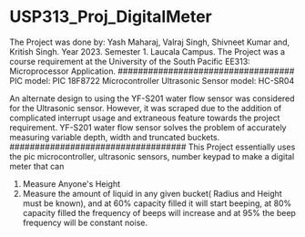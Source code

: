 # USP313_Proj_DigitalMeter
The Project was done by:
Yash Maharaj, 
Valraj Singh, 
Shivneet Kumar and, 
Kritish Singh. 
Year 2023. Semester 1. Laucala Campus.
The Project was a course requirement at the University of the 
South Pacific EE313: Microprocessor Application.
###################################
PIC model: PIC 18F8722 Microcontroller
Ultrasonic Sensor model: HC-SR04

An alternate design to using the YF-S201 water flow sensor was considered for the Ultrasonic sensor. However, it was scraped due to the addition of complicated interrupt usage and 
extraneous feature towards the project requirement.
YF-S201 water flow sensor solves the problem of accurately measuring variable depth, width and truncated buckets.
###################################
This Project essentially uses the pic microcontroller, ultrasonic sensors, number keypad to make a digital meter that can 
1) Measure Anyone's Height
2) Measure the amount of liquid in any given bucket( Radius and Height must be known), and at 60% capacity filled it will start beeping, at 80% capacity filled the frequency of beeps will increase and at 95% the beep frequency will be constant noise.
